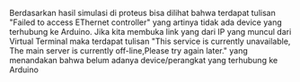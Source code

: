 Berdasarkan hasil simulasi di proteus bisa dilihat bahwa terdapat tulisan "Failed  to access  EThernet  controller" yang artinya tidak ada device yang terhubung ke Arduino. Jika kita membuka link yang dari IP yang muncul dari Virtual Terminal maka terdapat tulisan "This service is currently unavailable,
The main server is currently off-line,Please try again later." yang menandakan bahwa belum adanya device/perangkat yang terhubung ke Arduino
